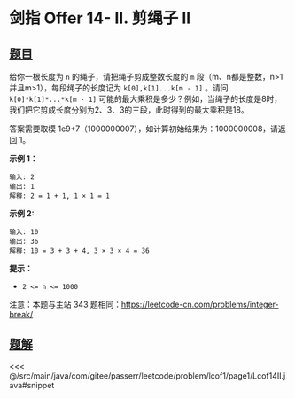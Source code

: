 # 剑指 Offer 14- II. 剪绳子 II

## [题目](https://leetcode.cn/problems/jian-sheng-zi-ii-lcof/)
给你一根长度为 `n` 的绳子，请把绳子剪成整数长度的 `m` 段（m、n都是整数，n\>1并且m\>1），每段绳子的长度记为 `k[0],k[1]...k[m - 1]` 。请问 `k[0]*k[1]*...*k[m - 1]` 可能的最大乘积是多少？例如，当绳子的长度是8时，我们把它剪成长度分别为2、3、3的三段，此时得到的最大乘积是18。

答案需要取模 1e9+7（1000000007），如计算初始结果为：1000000008，请返回 1。

**示例 1：**

```
输入: 2
输出: 1
解释: 2 = 1 + 1, 1 × 1 = 1
```

**示例 2:**

```
输入: 10
输出: 36
解释: 10 = 3 + 3 + 4, 3 × 3 × 4 = 36
```

**提示：**

* `2 <= n <= 1000`

注意：本题与主站 343 题相同：<https://leetcode-cn.com/problems/integer-break/>


## [题解](https://github.com/PasseRR/JavaLeetCode/blob/master/src/main/java/com/gitee/passerr/leetcode/problem/lcof1/page1/Lcof14II.java)

<<< @/src/main/java/com/gitee/passerr/leetcode/problem/lcof1/page1/Lcof14II.java#snippet
